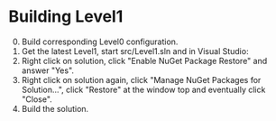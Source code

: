 Building Level1
===========================
0. Build corresponding Level0 configuration.
1. Get the latest Level1, start src/Level1.sln and in Visual Studio:
2. Right click on solution, click "Enable NuGet Package Restore" and answer "Yes".
3. Right click on solution again, click "Manage NuGet Packages for Solution...", click "Restore" at the window top and eventually click "Close".
4. Build the solution.
